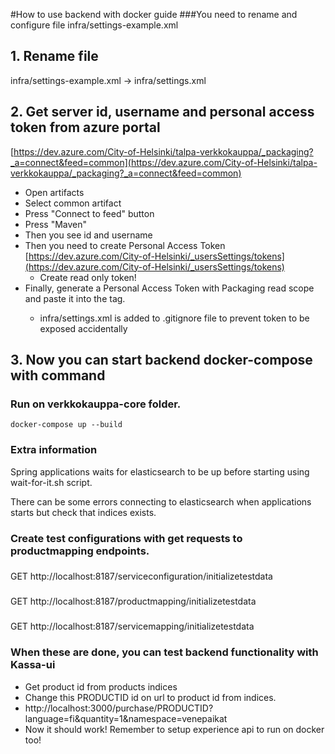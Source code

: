 #How to use backend with docker guide
###You need to rename and configure file
infra/settings-example.xml 

## 1. Rename file
infra/settings-example.xml -> infra/settings.xml

## 2. Get server id, username and personal access token from azure portal
[https://dev.azure.com/City-of-Helsinki/talpa-verkkokauppa/_packaging?_a=connect&feed=common](https://dev.azure.com/City-of-Helsinki/talpa-verkkokauppa/_packaging?_a=connect&feed=common)

* Open artifacts 
* Select common artifact
* Press "Connect to feed" button
* Press "Maven"
* Then you see id and username
* Then you need to create Personal Access Token [https://dev.azure.com/City-of-Helsinki/_usersSettings/tokens](https://dev.azure.com/City-of-Helsinki/_usersSettings/tokens)
  * Create read only token! 
* Finally, generate a Personal Access Token with Packaging read scope and paste it into the <password> tag.
  * infra/settings.xml is added to .gitignore file to prevent token to be exposed accidentally

## 3. Now you can start backend docker-compose with command
### Run on verkkokauppa-core folder.
`docker-compose up --build`

### Extra information
Spring applications waits for elasticsearch to be up before starting using wait-for-it.sh script.

There can be some errors connecting to elasticsearch when applications starts but check that indices exists.

### Create test configurations with get requests to productmapping endpoints.

###
GET http://localhost:8187/serviceconfiguration/initializetestdata

###
GET http://localhost:8187/productmapping/initializetestdata

###
GET http://localhost:8187/servicemapping/initializetestdata

### When these are done, you can test backend functionality with Kassa-ui

* Get product id from products indices
* Change this PRODUCTID id on url to product id from indices.   
* http://localhost:3000/purchase/PRODUCTID?language=fi&quantity=1&namespace=venepaikat
* Now it should work! Remember to setup experience api to run on docker too!